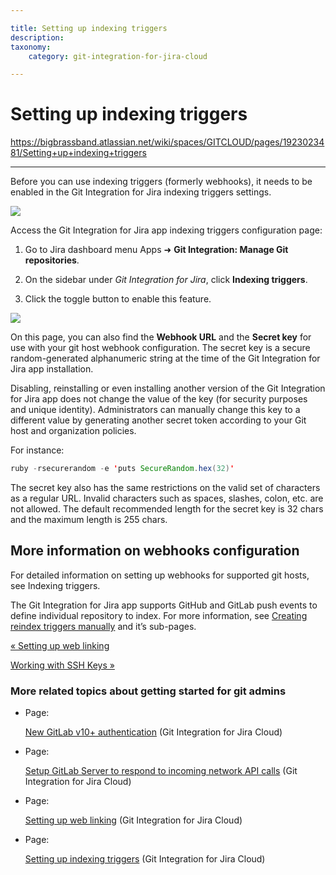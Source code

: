 ```yaml
---

title: Setting up indexing triggers
description:
taxonomy:
    category: git-integration-for-jira-cloud

---
```


# Setting up indexing triggers

<https://bigbrassband.atlassian.net/wiki/spaces/GITCLOUD/pages/1923023481/Setting+up+indexing+triggers>

* * *

Before you can use indexing triggers (formerly webhooks), it needs to be enabled in the Git Integration for Jira indexing triggers settings.

![](https://bigbrassband.atlassian.net/wiki/download/thumbnails/1923023481/gitcloud-sidebar-indexing-triggers-loc.png?version=1&modificationDate=1630926067805&cacheVersion=1&api=v2&width=680&height=357)

Access the Git Integration for Jira app indexing triggers configuration page:

1.  Go to Jira dashboard menu Apps ➜ **Git Integration: Manage Git repositories**.
    
2.  On the sidebar under _Git Integration for Jira_, click **Indexing triggers**.
    
3.  Click the toggle button to enable this feature.
    

![](https://bigbrassband.atlassian.net/wiki/download/attachments/1923023481/gitcloud-indexing-triggers-cfg-enable.png?version=1&modificationDate=1630925521030&cacheVersion=1&api=v2)

On this page, you can also find the **Webhook URL** and the **Secret key** for use with your git host webhook configuration. The secret key is a secure random-generated alphanumeric string at the time of the Git Integration for Jira app installation.

Disabling, reinstalling or even installing another version of the Git Integration for Jira app does not change the value of the key (for security purposes and unique identity). Administrators can manually change this key to a different value by generating another secret token according to your Git host and organization policies.  
  
For instance:

```java
ruby -rsecurerandom -e 'puts SecureRandom.hex(32)'
```

  
The secret key also has the same restrictions on the valid set of characters as a regular URL. Invalid characters such as spaces, slashes, colon, etc. are not allowed. The default recommended length for the secret key is 32 chars and the maximum length is 255 chars.

## More information on webhooks configuration

For detailed information on setting up webhooks for supported git hosts, see Indexing triggers.  

The Git Integration for Jira app supports GitHub and GitLab push events to define individual repository to index. For more information, see [Creating reindex triggers manually](https://bigbrassband.atlassian.net/wiki/spaces/GITCLOUD/pages/171213231/Creating+indexing+triggers+for+a+single+repository) and it’s sub-pages.

[« Setting up web linking](/wiki/spaces/GITCLOUD/pages/1923023467/Setting+up+web+linking)

[Working with SSH Keys »](/wiki/spaces/GITCLOUD/pages/1923023617/Working+with+SSH+keys)

### More related topics about getting started for git admins

*   Page:
    
    [New GitLab v10+ authentication](/wiki/spaces/GITCLOUD/pages/1923023311) (Git Integration for Jira Cloud)
    
*   Page:
    
    [Setup GitLab Server to respond to incoming network API calls](/wiki/spaces/GITCLOUD/pages/1923023297/Setup+GitLab+Server+to+respond+to+incoming+network+API+calls) (Git Integration for Jira Cloud)
    
*   Page:
    
    [Setting up web linking](/wiki/spaces/GITCLOUD/pages/1923023467/Setting+up+web+linking) (Git Integration for Jira Cloud)
    
*   Page:
    
    [Setting up indexing triggers](/wiki/spaces/GITCLOUD/pages/1923023481/Setting+up+indexing+triggers) (Git Integration for Jira Cloud)